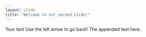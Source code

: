 ```yaml
---
layout: slide
title: "Welcome to our second slide!"
---
```

Your text
Use the left arrow to go back!
The appended text here.
